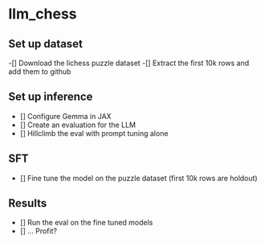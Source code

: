 # llm_chess

## Set up dataset
-[] Download the lichess puzzle dataset
-[] Extract the first 10k rows and add them to github

## Set up inference
- [] Configure Gemma in JAX
- [] Create an evaluation for the LLM
- [] Hillclimb the eval with prompt tuning alone

## SFT
- [] Fine tune the model on the puzzle dataset (first 10k rows are holdout)

## Results
- [] Run the eval on the fine tuned models
- [] ... Profit?
